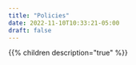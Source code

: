 ```yaml
---
title: "Policies"
date: 2022-11-10T10:33:21-05:00
draft: false
---
```


{{% children description="true" %}}

